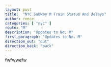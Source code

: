 ```yaml
---
layout: post
title:  "NYC Subway M Train Status And Delays"
author: reece
categories: [ "nyc" ]
route: "M"
description: "Updates to No. M"
first_paragraph: "Updates to No. M"
direction_out: "out"
direction_back: "back"
---
```


fwfwwefw
